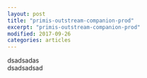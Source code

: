 ```yaml
---
layout: post
title: "primis-outstream-companion-prod"
excerpt: "primis-outstream-companion-prod"
modified: 2017-09-26
categories: articles
---
```

dsadsadas<br>
dsadsadsad<br>
<div class="apester-media" data-media-id="5eb1810df9ceec6a159bfb3d" height="512"></div><script async src="https://static.apester.com/js/sdk/latest/apester-sdk.js"></script>
